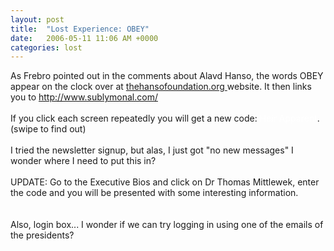 ```yaml
---
layout: post
title:  "Lost Experience: OBEY"
date:   2006-05-11 11:06 AM +0000
categories: lost
---
```

As Frebro pointed out in the comments about Alavd Hanso, the words OBEY appear on the clock over at <a href="http://www.thehansofoundation.org/" onclick="javascript:urchinTracker ('/outgoing/www.thehansofoundation.org');">thehansofoundation.org </a>website. It then links you to <a href="http://www.sublymonal.com/" onclick="javascript:urchinTracker ('/outgoing/www.sublymonal.com');">http://www.sublymonal.com/</a><br /><br />If you click each screen repeatedly you will get a new code: <font color="white">Heir Apparent</font>. (swipe to find out)<br /><br />I tried the newsletter signup, but alas, I just got &quot;no new messages&quot; I wonder where I need to put this in?<br /><br />UPDATE: Go to the Executive Bios and click on Dr Thomas Mittlewek, enter the code and you will be presented with some interesting information.<br /><br /><br />Also, login box... I wonder if we can try logging in using one of the emails of the presidents?